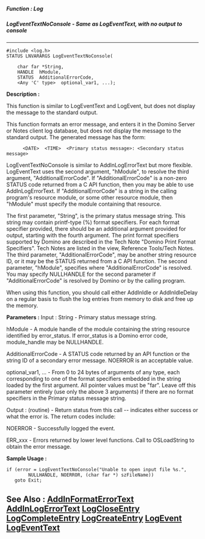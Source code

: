 ##### Function : Log
##### LogEventTextNoConsole - Same as LogEventText, with no output to console
---
```
#include <log.h>
STATUS LNVARARGS LogEventTextNoConsole(

	char far *String,
	HANDLE  hModule,
	STATUS  AdditionalErrorCode,
	<Any 'C' type>  optional_var1, ...);
```
**Description :**

This function is similar to LogEventText and LogEvent, but does not display the 
message to the standard output.

This function formats an error message, and enters it in the Domino Server or 
Notes client log database, but does not display the message to the standard 
output.  The generated message has the form:
 
          <DATE>  <TIME>  <Primary status message>: <Secondary status message>

LogEventTextNoConsole is similar to AddInLogErrorText but more flexible.  
LogEventText uses the second argument, "hModule", to resolve the third 
argument, "AdditionalErrorCode".  If "AdditionalErrorCode" is a non-zero STATUS 
code returned from a C API function, then you may be able to use 
AddInLogErrorText.  If "AdditionalErrorCode" is a string in the calling 
program's resource module, or some other resource module, then "hModule" must 
specify the module containing that resource.

The first parameter, "String", is the primary status message string.  This 
string may contain printf-type (%) format specifiers.  For each format 
specifier provided, there should be an additional argument provided for output, 
starting with the fourth argument.  The print format specifiers supported by 
Domino are described in the Tech Note "Domino Print Format Specifiers".  Tech 
Notes are listed in the view, Reference Tools/Tech Notes.  The third parameter, 
"AdditionalErrorCode", may be another string resource ID, or it may be the 
STATUS returned from a C API function.  The second parameter, "hModule", 
specifies where "AdditionalErrorCode" is resolved.  You may specify NULLHANDLE 
for the second parameter if "AdditionalErrorCode" is resolved by Domino or by 
the calling program.

When using this function, you should call either AddInIdle or AddInIdleDelay on 
a regular basis to flush the log entries from memory to disk and free up the 
memory.

**Parameters :**
Input :
String  -  Primary status message string.

hModule  -  A module handle of the module containing the string resource identified by error_status. If error_status is a Domino error code, module_handle may be NULLHANDLE.

AdditionalErrorCode  -  A STATUS code returned by an API function or the string ID of a secondary error message.  NOERROR is an acceptable value.

optional_var1, ...  -  From 0 to 24 bytes of arguments of any type, each corresponding to one of the format specifiers embedded in the string loaded by the first argument.  All pointer values must be "far".  Leave off this parameter entirely (use only the above 3 arguments) if there are no format specifiers in the Primary status message string.

Output :
(routine)  -  Return status from this call -- indicates either success or what the error is. The return codes include:

NOERROR - Successfully logged the event.

ERR_xxx - Errors returned by lower level functions.  Call to OSLoadString to obtain the error message.



**Sample Usage :**
```
if (error = LogEventTextNoConsole("Unable to open input file %s.",
        NULLHANDLE, NOERROR, (char far *) szFileName))
   goto Exit;
```
**See Also :**
[AddInFormatErrorText](/domino-c-api-docs/reference/Func/AddInFormatErrorText)
[AddInLogErrorText](/domino-c-api-docs/reference/Func/AddInLogErrorText)
[LogCloseEntry](/domino-c-api-docs/reference/Func/LogCloseEntry)
[LogCompleteEntry](/domino-c-api-docs/reference/Func/LogCompleteEntry)
[LogCreateEntry](/domino-c-api-docs/reference/Func/LogCreateEntry)
[LogEvent](/domino-c-api-docs/reference/Func/LogEvent)
[LogEventText](/domino-c-api-docs/reference/Func/LogEventText)
---
